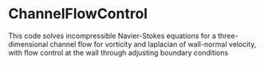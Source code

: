 # ChannelFlowControl

   This code solves incompressible Navier-Stokes equations for a three-dimensional channel flow for vorticity and laplacian of wall-normal velocity, with flow control at the wall through adjusting boundary conditions   
